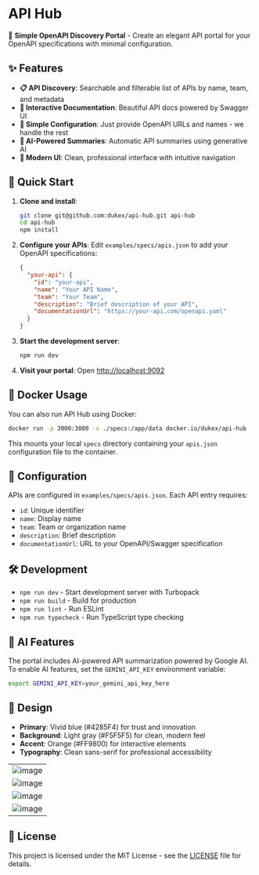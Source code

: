 # API Hub

🚀 **Simple OpenAPI Discovery Portal** - Create an elegant API portal for your OpenAPI specifications with minimal configuration.

## ✨ Features

- **📋 API Discovery**: Searchable and filterable list of APIs by name, team, and metadata
- **📖 Interactive Documentation**: Beautiful API docs powered by Swagger UI
- **🔧 Simple Configuration**: Just provide OpenAPI URLs and names - we handle the rest
- **🤖 AI-Powered Summaries**: Automatic API summaries using generative AI
- **🎨 Modern UI**: Clean, professional interface with intuitive navigation

## 🚀 Quick Start

1. **Clone and install**:
   ```bash
   git clone git@github.com:dukex/api-hub.git api-hub
   cd api-hub
   npm install
   ```

2. **Configure your APIs**:
   Edit `examples/specs/apis.json` to add your OpenAPI specifications:
   ```json
   {
     "your-api": {
       "id": "your-api",
       "name": "Your API Name",
       "team": "Your Team",
       "description": "Brief description of your API",
       "documentationUrl": "https://your-api.com/openapi.yaml"
     }
   }
   ```

3. **Start the development server**:
   ```bash
   npm run dev
   ```

4. **Visit your portal**: Open [http://localhost:9092](http://localhost:9092)

## 🐳 Docker Usage

You can also run API Hub using Docker:

```bash
docker run -p 3000:3000 -v ./specs:/app/data docker.io/dukex/api-hub
```

This mounts your local `specs` directory containing your `apis.json` configuration file to the container.

## 📝 Configuration

APIs are configured in `examples/specs/apis.json`. Each API entry requires:

- `id`: Unique identifier
- `name`: Display name
- `team`: Team or organization name
- `description`: Brief description
- `documentationUrl`: URL to your OpenAPI/Swagger specification

## 🛠️ Development

- `npm run dev` - Start development server with Turbopack
- `npm run build` - Build for production
- `npm run lint` - Run ESLint
- `npm run typecheck` - Run TypeScript type checking

## 🤖 AI Features

The portal includes AI-powered API summarization powered by Google AI. To enable AI features, set the `GEMINI_API_KEY` environment variable:

```bash
export GEMINI_API_KEY=your_gemini_api_key_here
```

## 🎨 Design

- **Primary**: Vivid blue (#4285F4) for trust and innovation
- **Background**: Light gray (#F5F5F5) for clean, modern feel
- **Accent**: Orange (#FF9800) for interactive elements
- **Typography**: Clean sans-serif for professional accessibility

| |
|-|
|![image](https://github.com/user-attachments/assets/66a790aa-8333-4c3e-8d98-f4dce978fb60) |
|![image](https://github.com/user-attachments/assets/eff85fe4-bb92-46fc-8660-21de11010021) |
|![image](https://github.com/user-attachments/assets/82733dc2-7f35-4aac-ac63-419053631571) |
|![image](https://github.com/user-attachments/assets/b0d7f35d-9541-4874-83f8-410dbea2dc91) |




## 📄 License

This project is licensed under the MIT License - see the [LICENSE](LICENSE) file for details.
